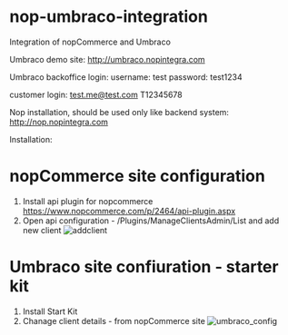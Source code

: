 # nop-umbraco-integration
Integration of nopCommerce and Umbraco

Umbraco demo site:
http://umbraco.nopintegra.com

Umbraco backoffice login:
username: test
password: test1234


customer login:
test.me@test.com
T12345678

Nop installation, should be used only like backend system:
http://nop.nopintegra.com


Installation:

# nopCommerce site configuration
1. Install api plugin for nopcommerce  https://www.nopcommerce.com/p/2464/api-plugin.aspx
2. Open api configuration - /Plugins/ManageClientsAdmin/List and add new client ![addclient](https://user-images.githubusercontent.com/10168594/31589105-58f761f4-b204-11e7-909d-64763add59b4.png)


# Umbraco site confiuration - starter kit
1. Install Start Kit
2. Chanage client details - from nopCommerce site 
![umbraco_config](https://user-images.githubusercontent.com/10168594/31589150-55254b08-b205-11e7-8dcb-a86f43ae44f9.png)

